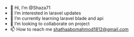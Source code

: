 - 👋 Hi, I’m @Shaza71
- 👀 I’m interested in laravel updates 
- 🌱 I’m currently learning laravel blade and api
- 💞️ I’m looking to collaborate on project 
- 📫 How to reach me shathaabomahmod1812@gmail.com

<!---
Shaza71/Shaza71 is a ✨ special ✨ repository because its `README.md` (this file) appears on your GitHub profile.
You can click the Preview link to take a look at your changes.
--->
